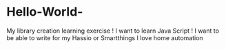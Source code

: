 # Hello-World-
My library creation learning exercise ! 
I want to learn Java Script !
I want to be able to write for my Hassio or Smartthings
I love home automation
